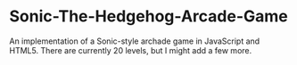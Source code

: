 # Sonic-The-Hedgehog-Arcade-Game
An implementation of a Sonic-style archade game in JavaScript and HTML5. There are currently 20 levels, but I might add a few more.

